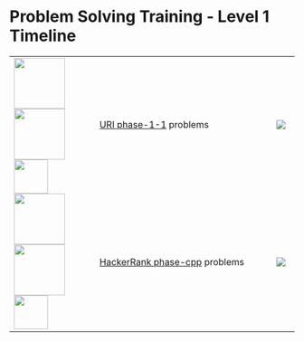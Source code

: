 # Problem Solving Training - Level 1 Timeline

<table>
    <tbody>
        <tr>
<td rowspan=2 align="left" width="30%">
        <img src="https://github.com/cs-MohamedAyman/cs-MohamedAyman/blob/main/100-days/from.jpg" width="90px"></img>
        <img src="https://github.com/cs-MohamedAyman/cs-MohamedAyman/blob/main/100-days/day.jpg" width="90px"></img>
        <img src="https://github.com/cs-MohamedAyman/cs-MohamedAyman/blob/main/100-days/01.jpg" width="60px"></img>
        <br>
        <img src="https://github.com/cs-MohamedAyman/cs-MohamedAyman/blob/main/100-days/to.jpg" width="90px"></img>
        <img src="https://github.com/cs-MohamedAyman/cs-MohamedAyman/blob/main/100-days/day.jpg" width="90px"></img>
        <img src="https://github.com/cs-MohamedAyman/cs-MohamedAyman/blob/main/100-days/07.jpg" width="60px"></img>
</td>
<td align="left" width="62%"><a href="https://github.com/cs-MohamedAyman/Problem-Solving-Training/tree/master/level-1/uri-phase-1-1">URI phase-1-1</a> problems</td>
<td width="8%"><img src="https://github.com/cs-MohamedAyman/Problem-Solving-Training/blob/master/online-judges-logos/uri.jpg"></img></td>
        </tr>
        <tr>
<td align="left" width="62%"><a href="https://github.com/cs-MohamedAyman/Problem-Solving-Training/tree/master/level-1/hackerrank-phase-1-cpp">HackerRank phase-cpp</a> problems</td>
<td width="8%"><img src="https://github.com/cs-MohamedAyman/Problem-Solving-Training/blob/master/online-judges-logos/hackerrank.jpg"></img></td>
        </tr>
    </tbody>
</table>
